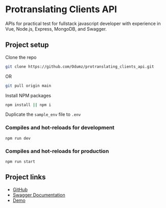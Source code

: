 # Protranslating Clients API
APIs for practical test for fullstack javascript developer with experience in Vue, Node.js, Express, MongoDB, and Swagger.

## Project setup

Clone the repo
```sh
git clone https://github.com/Odumz/protranslating_clients_api.git
```
OR
```sh
git pull origin main
```
Install NPM packages
```sh
npm install || npm i
```
Duplicate the `sample_env` file to `.env`

### Compiles and hot-reloads for development
```
npm run dev
```

### Compiles and hot-reloads for production
```
npm run start
```


## Project links
- [GitHub](https://github.com/Odumz/protranslating_clients_api.git)
- [Swagger Documentation](https://protranslating.herokuapp.com/api-docs)
- [Demo](https://protranslating.herokuapp.com)